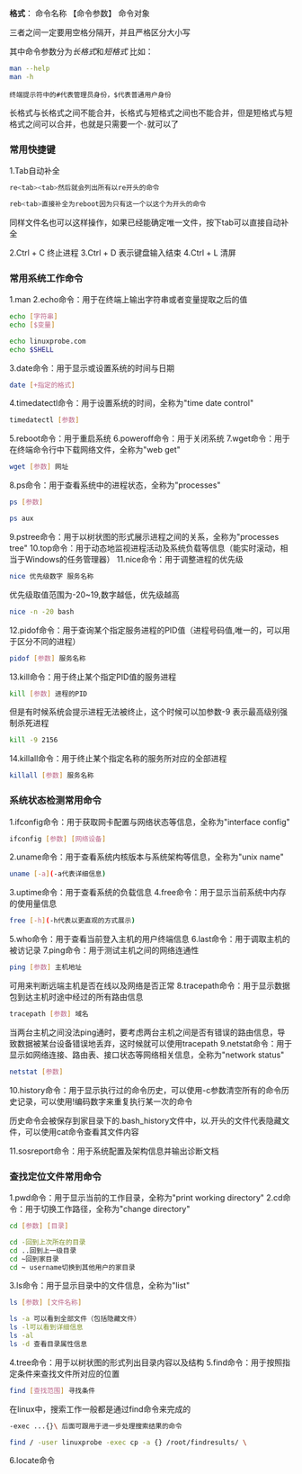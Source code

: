 **格式**：
命令名称    【命令参数】  命令对象

三者之间一定要用空格分隔开，并且严格区分大小写

其中命令参数分为*长格式*和*短格式*
比如：
```bash
man --help
man -h
```
	终端提示符中的#代表管理员身份，$代表普通用户身份
长格式与长格式之间不能合并，长格式与短格式之间也不能合并，但是短格式与短格式之间可以合并，也就是只需要一个`-`就可以了
### 常用快捷键
1.Tab自动补全
```bash
re<tab><tab>然后就会列出所有以re开头的命令

reb<tab>直接补全为reboot因为只有这一个以这个为开头的命令
```
同样文件名也可以这样操作，如果已经能确定唯一文件，按下tab可以直接自动补全

2.Ctrl + C 终止进程
3.Ctrl + D 表示键盘输入结束
4.Ctrl + L 清屏

### 常用系统工作命令
1.man
2.echo命令：用于在终端上输出字符串或者变量提取之后的值
```bash
echo [字符串]
echo [$变量]
```
```bash
echo linuxprobe.com
echo $SHELL
```
3.date命令：用于显示或设置系统的时间与日期
```bash
date [+指定的格式]
```
4.timedatectl命令：用于设置系统的时间，全称为"time date control"
```bash
timedatectl [参数]
```
5.reboot命令：用于重启系统
6.poweroff命令：用于关闭系统
7.wget命令：用于在终端命令行中下载网络文件，全称为"web get"
```bash
wget [参数] 网址
```
8.ps命令：用于查看系统中的进程状态，全称为"processes"
```bash
ps [参数]
```
```bash
ps aux
```
9.pstree命令：用于以树状图的形式展示进程之间的关系，全称为"processes tree"
10.top命令：用于动态地监视进程活动及系统负载等信息（能实时滚动，相当于Windows的任务管理器）
11.nice命令：用于调整进程的优先级
```bash
nice 优先级数字 服务名称
```
优先级取值范围为-20~19,数字越低，优先级越高
```bash
nice -n -20 bash
```
12.pidof命令：用于查询某个指定服务进程的PID值（进程号码值,唯一的，可以用于区分不同的进程）
```bash
pidof [参数] 服务名称
```
13.kill命令：用于终止某个指定PID值的服务进程
```bash
kill [参数] 进程的PID
```
但是有时候系统会提示进程无法被终止，这个时候可以加参数-9 表示最高级别强制杀死进程
```bash
kill -9 2156
```
14.killall命令：用于终止某个指定名称的服务所对应的全部进程
```bash
killall [参数] 服务名称
```
### 系统状态检测常用命令
1.ifconfig命令：用于获取网卡配置与网络状态等信息，全称为"interface config"
```bash
ifconfig [参数] [网络设备]
```
2.uname命令：用于查看系统内核版本与系统架构等信息，全称为"unix name"
```bash
uname [-a](-a代表详细信息)
```
3.uptime命令：用于查看系统的负载信息
4.free命令：用于显示当前系统中内存的使用量信息
```bash
free [-h](-h代表以更直观的方式展示)
```
5.who命令：用于查看当前登入主机的用户终端信息
6.last命令：用于调取主机的被访记录
7.ping命令：用于测试主机之间的网络连通性
```bash
ping [参数] 主机地址
```
可用来判断远端主机是否在线以及网络是否正常
8.tracepath命令：用于显示数据包到达主机时途中经过的所有路由信息
```bash
tracepath [参数] 域名
```
当两台主机之间没法ping通时，要考虑两台主机之间是否有错误的路由信息，导致数据被某台设备错误地丢弃，这时候就可以使用tracepath
9.netstat命令：用于显示如网络连接、路由表、接口状态等网络相关信息，全称为"network status"
```bash
netstat [参数]
```
10.history命令：用于显示执行过的命令历史，可以使用-c参数清空所有的命令历史记录，可以使用!编码数字来重复执行某一次的命令

历史命令会被保存到家目录下的.bash_history文件中，以.开头的文件代表隐藏文件，可以使用cat命令查看其文件内容

11.sosreport命令：用于系统配置及架构信息并输出诊断文档

### 查找定位文件常用命令
1.pwd命令：用于显示当前的工作目录，全称为"print working directory"
2.cd命令：用于切换工作路径，全称为"change directory"
```bash
cd [参数] [目录]
```
```bash
cd -回到上次所在的目录
cd ..回到上一级目录
cd ~回到家目录
cd ~ username切换到其他用户的家目录
```
3.ls命令：用于显示目录中的文件信息，全称为"list"
```bash
ls [参数] [文件名称]
```
```bash
ls -a 可以看到全部文件（包括隐藏文件）
ls -l可以看到详细信息
ls -al
ls -d 查看目录属性信息
```
4.tree命令：用于以树状图的形式列出目录内容以及结构
5.find命令：用于按照指定条件来查找文件所对应的位置
```bash
find [查找范围] 寻找条件
```
在linux中，搜索工作一般都是通过find命令来完成的
```bash
-exec ...{}\ 后面可跟用于进一步处理搜索结果的命令
```
```bash
find / -user linuxprobe -exec cp -a {} /root/findresults/ \
```
6.locate命令
